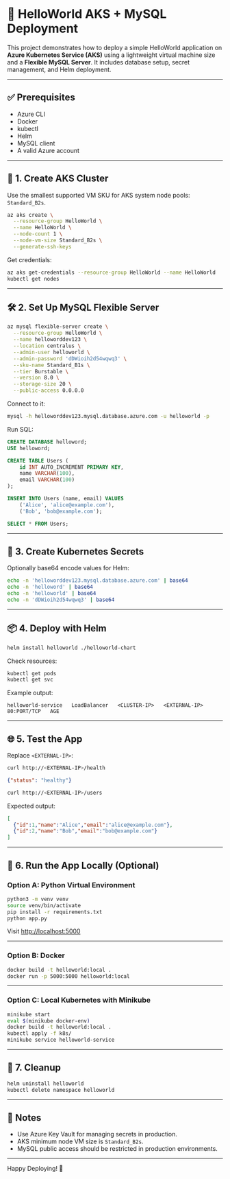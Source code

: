 # 🚀 HelloWorld AKS + MySQL Deployment

This project demonstrates how to deploy a simple HelloWorld application on **Azure Kubernetes Service (AKS)** using a lightweight virtual machine size and a **Flexible MySQL Server**. It includes database setup, secret management, and Helm deployment.

---

## ✅ Prerequisites

- Azure CLI
- Docker
- kubectl
- Helm
- MySQL client
- A valid Azure account

---

## 🔧 1. Create AKS Cluster

Use the smallest supported VM SKU for AKS system node pools: `Standard_B2s`.

```bash
az aks create \
  --resource-group HelloWorld \
  --name HelloWorld \
  --node-count 1 \
  --node-vm-size Standard_B2s \
  --generate-ssh-keys
```

Get credentials:

```bash
az aks get-credentials --resource-group HelloWorld --name HelloWorld
kubectl get nodes
```

---

## 🛠️ 2. Set Up MySQL Flexible Server

```bash
az mysql flexible-server create \
  --resource-group HelloWorld \
  --name helloworddev123 \
  --location centralus \
  --admin-user helloworld \
  --admin-password 'dDWioih2d54wqwq3' \
  --sku-name Standard_B1s \
  --tier Burstable \
  --version 8.0 \
  --storage-size 20 \
  --public-access 0.0.0.0
```

Connect to it:

```bash
mysql -h helloworddev123.mysql.database.azure.com -u helloworld -p
```

Run SQL:

```sql
CREATE DATABASE helloword;
USE helloword;

CREATE TABLE Users (
    id INT AUTO_INCREMENT PRIMARY KEY,
    name VARCHAR(100),
    email VARCHAR(100)
);

INSERT INTO Users (name, email) VALUES
    ('Alice', 'alice@example.com'),
    ('Bob', 'bob@example.com');

SELECT * FROM Users;
```

---

## 🔐 3. Create Kubernetes Secrets

Optionally base64 encode values for Helm:

```bash
echo -n 'helloworddev123.mysql.database.azure.com' | base64
echo -n 'helloword' | base64
echo -n 'helloworld' | base64
echo -n 'dDWioih2d54wqwq3' | base64
```

---

## 📦 4. Deploy with Helm

```bash
helm install helloworld ./helloworld-chart
```

Check resources:

```bash
kubectl get pods
kubectl get svc
```

Example output:

```
helloworld-service   LoadBalancer   <CLUSTER-IP>   <EXTERNAL-IP>   80:PORT/TCP   AGE
```

---

## 🌐 5. Test the App

Replace `<EXTERNAL-IP>`:

```bash
curl http://<EXTERNAL-IP>/health
```

```json
{"status": "healthy"}
```

```bash
curl http://<EXTERNAL-IP>/users
```

Expected output:

```json
[
  {"id":1,"name":"Alice","email":"alice@example.com"},
  {"id":2,"name":"Bob","email":"bob@example.com"}
]
```

---

## 🧪 6. Run the App Locally (Optional)

### Option A: Python Virtual Environment

```bash
python3 -m venv venv
source venv/bin/activate
pip install -r requirements.txt
python app.py
```

Visit [http://localhost:5000](http://localhost:5000)

---

### Option B: Docker

```bash
docker build -t helloworld:local .
docker run -p 5000:5000 helloworld:local
```

---

### Option C: Local Kubernetes with Minikube

```bash
minikube start
eval $(minikube docker-env)
docker build -t helloworld:local .
kubectl apply -f k8s/
minikube service helloworld-service
```

---

## 🧹 7. Cleanup

```bash
helm uninstall helloworld
kubectl delete namespace helloworld
```

---

## 📌 Notes

- Use Azure Key Vault for managing secrets in production.
- AKS minimum node VM size is `Standard_B2s`.
- MySQL public access should be restricted in production environments.

---

Happy Deploying! 🚀
